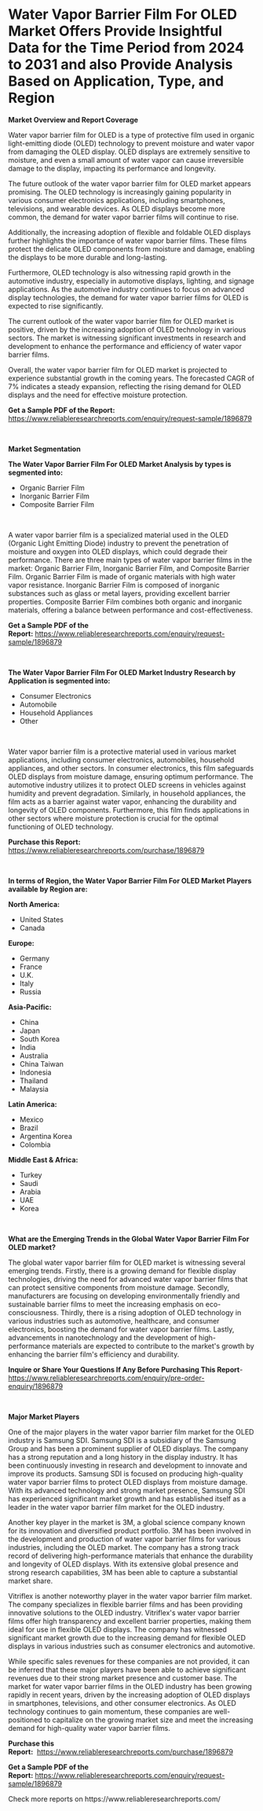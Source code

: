 <p><h1>Water Vapor Barrier Film For OLED Market Offers Provide Insightful Data for the Time Period from 2024 to 2031 and also Provide Analysis Based on Application, Type, and Region</h1></p><p><strong>Market Overview and Report Coverage</strong></p>
<p><p>Water vapor barrier film for OLED is a type of protective film used in organic light-emitting diode (OLED) technology to prevent moisture and water vapor from damaging the OLED display. OLED displays are extremely sensitive to moisture, and even a small amount of water vapor can cause irreversible damage to the display, impacting its performance and longevity.</p><p>The future outlook of the water vapor barrier film for OLED market appears promising. The OLED technology is increasingly gaining popularity in various consumer electronics applications, including smartphones, televisions, and wearable devices. As OLED displays become more common, the demand for water vapor barrier films will continue to rise.</p><p>Additionally, the increasing adoption of flexible and foldable OLED displays further highlights the importance of water vapor barrier films. These films protect the delicate OLED components from moisture and damage, enabling the displays to be more durable and long-lasting.</p><p>Furthermore, OLED technology is also witnessing rapid growth in the automotive industry, especially in automotive displays, lighting, and signage applications. As the automotive industry continues to focus on advanced display technologies, the demand for water vapor barrier films for OLED is expected to rise significantly.</p><p>The current outlook of the water vapor barrier film for OLED market is positive, driven by the increasing adoption of OLED technology in various sectors. The market is witnessing significant investments in research and development to enhance the performance and efficiency of water vapor barrier films.</p><p>Overall, the water vapor barrier film for OLED market is projected to experience substantial growth in the coming years. The forecasted CAGR of 7% indicates a steady expansion, reflecting the rising demand for OLED displays and the need for effective moisture protection.</p></p>
<p><strong>Get a Sample PDF of the Report:</strong> <a href="https://www.reliableresearchreports.com/enquiry/request-sample/1896879">https://www.reliableresearchreports.com/enquiry/request-sample/1896879</a></p>
<p>&nbsp;</p>
<p><strong>Market Segmentation</strong></p>
<p><strong>The Water Vapor Barrier Film For OLED Market Analysis by types is segmented into:</strong></p>
<p><ul><li>Organic Barrier Film</li><li>Inorganic Barrier Film</li><li>Composite Barrier Film</li></ul></p>
<p>&nbsp;</p>
<p><p>A water vapor barrier film is a specialized material used in the OLED (Organic Light Emitting Diode) industry to prevent the penetration of moisture and oxygen into OLED displays, which could degrade their performance. There are three main types of water vapor barrier films in the market: Organic Barrier Film, Inorganic Barrier Film, and Composite Barrier Film. Organic Barrier Film is made of organic materials with high water vapor resistance. Inorganic Barrier Film is composed of inorganic substances such as glass or metal layers, providing excellent barrier properties. Composite Barrier Film combines both organic and inorganic materials, offering a balance between performance and cost-effectiveness.</p></p>
<p><strong>Get a Sample PDF of the Report:</strong>&nbsp;<a href="https://www.reliableresearchreports.com/enquiry/request-sample/1896879">https://www.reliableresearchreports.com/enquiry/request-sample/1896879</a></p>
<p>&nbsp;</p>
<p><strong>The Water Vapor Barrier Film For OLED Market Industry Research by Application is segmented into:</strong></p>
<p><ul><li>Consumer Electronics</li><li>Automobile</li><li>Household Appliances</li><li>Other</li></ul></p>
<p>&nbsp;</p>
<p><p>Water vapor barrier film is a protective material used in various market applications, including consumer electronics, automobiles, household appliances, and other sectors. In consumer electronics, this film safeguards OLED displays from moisture damage, ensuring optimum performance. The automotive industry utilizes it to protect OLED screens in vehicles against humidity and prevent degradation. Similarly, in household appliances, the film acts as a barrier against water vapor, enhancing the durability and longevity of OLED components. Furthermore, this film finds applications in other sectors where moisture protection is crucial for the optimal functioning of OLED technology.</p></p>
<p><strong>Purchase this Report:</strong>&nbsp; <a href="https://www.reliableresearchreports.com/purchase/1896879">https://www.reliableresearchreports.com/purchase/1896879</a></p>
<p>&nbsp;</p>
<p><strong>In terms of Region, the Water Vapor Barrier Film For OLED Market Players available by Region are:</strong></p>
<p>
    <p> <strong> North America: </strong>
        <ul>
            <li>United States</li>
            <li>Canada</li>
        </ul>
        </p> 
    <p> <strong> Europe: </strong>
        <ul>
            <li>Germany</li>
            <li>France</li>
            <li>U.K.</li>
            <li>Italy</li>
            <li>Russia</li>
        </ul>
        </p> 
    <p> <strong> Asia-Pacific: </strong>
        <ul>
            <li>China</li>
            <li>Japan</li>
            <li>South Korea</li>
            <li>India</li>
            <li>Australia</li>
            <li>China Taiwan</li>
            <li>Indonesia</li>
            <li>Thailand</li>
            <li>Malaysia</li>
        </ul>
        </p> 
    <p> <strong> Latin America: </strong>
        <ul>
            <li>Mexico</li>
            <li>Brazil</li>
            <li>Argentina Korea</li>
            <li>Colombia</li>
        </ul>
        </p> 
    <p> <strong> Middle East & Africa: </strong>
        <ul>
            <li>Turkey</li>
            <li>Saudi</li>
            <li>Arabia</li>
            <li>UAE</li>
            <li>Korea</li>
        </ul>
    </p>
    </p>
<p>&nbsp;</p>
<p><strong>What are the Emerging Trends in the Global Water Vapor Barrier Film For OLED market?</strong></p>
<p><p>The global water vapor barrier film for OLED market is witnessing several emerging trends. Firstly, there is a growing demand for flexible display technologies, driving the need for advanced water vapor barrier films that can protect sensitive components from moisture damage. Secondly, manufacturers are focusing on developing environmentally friendly and sustainable barrier films to meet the increasing emphasis on eco-consciousness. Thirdly, there is a rising adoption of OLED technology in various industries such as automotive, healthcare, and consumer electronics, boosting the demand for water vapor barrier films. Lastly, advancements in nanotechnology and the development of high-performance materials are expected to contribute to the market's growth by enhancing the barrier film's efficiency and durability.</p></p>
<p><strong>Inquire or Share Your Questions If Any Before Purchasing This Report</strong>- <a href="https://www.reliableresearchreports.com/enquiry/pre-order-enquiry/1896879">https://www.reliableresearchreports.com/enquiry/pre-order-enquiry/1896879</a></p>
<p>&nbsp;</p>
<p><strong>Major Market Players</strong></p>
<p><p>One of the major players in the water vapor barrier film market for the OLED industry is Samsung SDI. Samsung SDI is a subsidiary of the Samsung Group and has been a prominent supplier of OLED displays. The company has a strong reputation and a long history in the display industry. It has been continuously investing in research and development to innovate and improve its products. Samsung SDI is focused on producing high-quality water vapor barrier films to protect OLED displays from moisture damage. With its advanced technology and strong market presence, Samsung SDI has experienced significant market growth and has established itself as a leader in the water vapor barrier film market for the OLED industry.</p><p>Another key player in the market is 3M, a global science company known for its innovation and diversified product portfolio. 3M has been involved in the development and production of water vapor barrier films for various industries, including the OLED market. The company has a strong track record of delivering high-performance materials that enhance the durability and longevity of OLED displays. With its extensive global presence and strong research capabilities, 3M has been able to capture a substantial market share.</p><p>Vitriflex is another noteworthy player in the water vapor barrier film market. The company specializes in flexible barrier films and has been providing innovative solutions to the OLED industry. Vitriflex's water vapor barrier films offer high transparency and excellent barrier properties, making them ideal for use in flexible OLED displays. The company has witnessed significant market growth due to the increasing demand for flexible OLED displays in various industries such as consumer electronics and automotive.</p><p>While specific sales revenues for these companies are not provided, it can be inferred that these major players have been able to achieve significant revenues due to their strong market presence and customer base. The market for water vapor barrier films in the OLED industry has been growing rapidly in recent years, driven by the increasing adoption of OLED displays in smartphones, televisions, and other consumer electronics. As OLED technology continues to gain momentum, these companies are well-positioned to capitalize on the growing market size and meet the increasing demand for high-quality water vapor barrier films.</p></p>
<p><strong>Purchase this Report:</strong>&nbsp;&nbsp;<a href="https://www.reliableresearchreports.com/purchase/1896879">https://www.reliableresearchreports.com/purchase/1896879</a></p>
<p></p>
<p><strong>Get a Sample PDF of the Report:</strong>&nbsp;<a href="https://www.reliableresearchreports.com/enquiry/request-sample/1896879">https://www.reliableresearchreports.com/enquiry/request-sample/1896879</a></p>
<p>Check more reports on https://www.reliableresearchreports.com/</p>